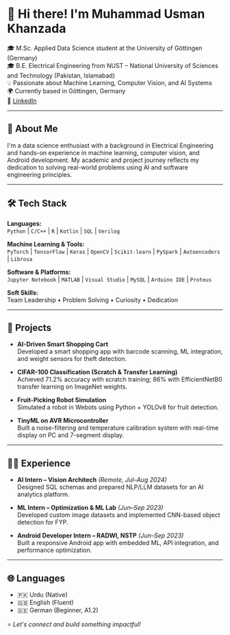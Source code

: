 # 👋 Hi there! I'm Muhammad Usman Khanzada


🎓 M.Sc. Applied Data Science student at the University of Göttingen (Germany)  
🎓 B.E. Electrical Engineering from NUST – National University of Sciences and Technology (Pakistan, Islamabad)  
💡 Passionate about Machine Learning, Computer Vision, and AI Systems  
🌍 Currently based in Göttingen, Germany    
🔗 [LinkedIn](https://www.linkedin.com/in/muhammad-usman-khanzada/)

---

## 🚀 About Me

I'm a data science enthusiast with a background in Electrical Engineering and hands-on experience in machine learning, computer vision, and Android development. My academic and project journey reflects my dedication to solving real-world problems using AI and software engineering principles.

---

## 🛠️ Tech Stack

**Languages:**  
`Python` | `C/C++` | `R` | `Kotlin` | `SQL` | `Verilog`

**Machine Learning & Tools:**  
`PyTorch` | `TensorFlow` | `Keras` | `OpenCV` | `Scikit-learn` | `PySpark` | `Autoencoders` | `Librosa`

**Software & Platforms:**  
`Jupyter Notebook` | `MATLAB` | `Visual Studio` | `MySQL` | `Arduino IDE` | `Proteus`

**Soft Skills:**  
Team Leadership • Problem Solving • Curiosity • Dedication

---

## 🧠 Projects

- **AI-Driven Smart Shopping Cart**  
  Developed a smart shopping app with barcode scanning, ML integration, and weight sensors for theft detection.

- **CIFAR-100 Classification (Scratch & Transfer Learning)**  
  Achieved 71.2% accuracy with scratch training; 86% with EfficientNetB0 transfer learning on ImageNet weights.

- **Fruit-Picking Robot Simulation**  
  Simulated a robot in Webots using Python + YOLOv8 for fruit detection.

- **TinyML on AVR Microcontroller**  
  Built a noise-filtering and temperature calibration system with real-time display on PC and 7-segment display.

---

## 👨‍💻 Experience

- **AI Intern – Vision Architech** *(Remote, Jul–Aug 2024)*  
  Designed SQL schemas and prepared NLP/LLM datasets for an AI analytics platform.

- **ML Intern – Optimization & ML Lab** *(Jun–Sep 2023)*  
  Developed custom image datasets and implemented CNN-based object detection for FYP.

- **Android Developer Intern – RADWI, NSTP** *(Jun–Sep 2023)*  
  Built a responsive Android app with embedded ML, API integration, and performance optimization.

---

## 🌐 Languages

- 🇵🇰 Urdu (Native)
- 🇬🇧 English (Fluent)
- 🇩🇪 German (Beginner, A1.2)


⭐ *Let's connect and build something impactful!*

